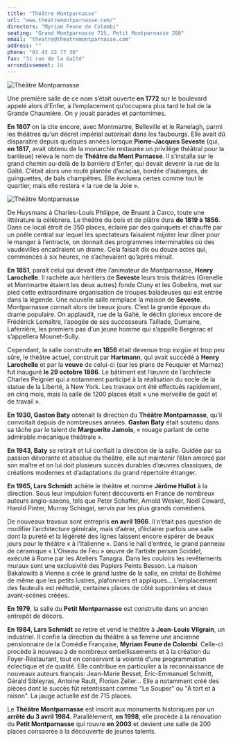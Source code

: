 ```yaml
---
title: "Théâtre Montparnasse"
url: "www.theatremontparnasse.com/"
directors: "Myriam Feune de Colombi"
seating: "Grand Montparnasse 715, Petit Montparnasse 200"
email: "theatre@theatremontparnasse.com"
address: ""
phone: "01 43 22 77 30"
fax: "31 rue de la Gaîté"
arrondissement: 14
---
```


![Théâtre Montparnasse](../images/14eme/theatre-montparnasse/theatre-montparnasse-1.jpg)

Une première salle de ce nom s’était ouverte **en 1772** sur le boulevard appelé alors d’Enfer, à l’emplacement qu’occupera plus tard le bal de la Grande Chaumière. On y jouait parades et pantomimes.

**En 1807** on la cite encore, avec Montmartre, Belleville et le Ranelagh, parmi les théâtres qu’un décret impérial autorisait dans les faubourgs. Elle avait dû disparaitre depuis quelques années lorsque **Pierre-Jacques Seveste** (qui, **en 1817**, avait obtenu de la monarchie restaurée un privilège théâtral pour la banlieue) releva le nom de **Théâtre du Mont Parnasse**. Il s’installa sur le grand chemin au-delà de la barrière d’Enfer, qui devait devenir la rue de la Gaîté. C’était alors une route plantée d’acacias, bordée d’auberges, de guinguettes, de bals champêtres. Elle évoluera certes comme tout le quartier, mais elle restera « la rue de la Joie ».

![Théâtre Montparnasse](../images/14eme/theatre-montparnasse/theatre-montparnasse-1.jpg)

De Huysmans à Charles-Louis Philippe, de Bruant à Carco, toute une littérature la célébrera.
Le théâtre du bois et de plâtre dura **de 1819 à 1856**. Dans ce local étroit de 350 places, éclairé par des quinquets et chauffé par un poêle central sur lequel les spectateurs faisaient mijoter leur dîner pour le manger à l’entracte, on donnait des programmes interminables où des vaudevilles encadraient un drame. Cela faisait dix ou douze actes qui, commencés à six heures, ne s’achevaient qu’après minuit.

**En 1851**, paraît celui qui devait être l’animateur de Montparnasse, **Henry Larochelle**. Il rachète aux héritiers de **Seveste** leurs trois théâtres (Grenelle et Montmartre étaient les deux autres) fonde Cluny et les Gobelins, met sur pied cette extraordinaire organisation de troupes baladeuses qui est entrée dans la légende. Une nouvelle salle remplace la maison de **Seveste**. Montparnasse connait alors de beaux jours. C’est la grande époque du drame populaire. On applaudit, rue de la Gaîté, le déclin glorieux encore de Frédérick Lemaître, l’apogée de ses successeurs Taillade, Dumaine, Laferrière, les premiers pas d’un jeune homme qui s’appelle Bergerac et s’appellera Mounet-Sully.

Cependant, la salle construite **en 1856** était devenue trop exigüe et trop peu sûre, le théâtre actuel, construit par **Hartmann**, qui avait succédé à **Henry Larochelle** et par la **veuve** de celui-ci (sur les plans de Feuquier et Marnez) fut inauguré **le 29 octobre 1886**. Le bâtiment est l’œuvre de l’architecte Charles Peigniet qui a notamment participé à la réalisation du socle de la statue de la Liberté, à New York. Les travaux ont été effectués rapidement, en cinq mois, mais la salle de 1200 places était « une merveille de goût et de travail ».

**En 1930, Gaston Baty** obtenait la direction du **Théâtre Montparnasse**, qu’il convoitait depuis de nombreuses années. **Gaston Baty** était soutenu dans sa tâche par le talent de **Marguerite Jamois**, « rouage parlant de cette admirable mécanique théâtrale ».

**En 1943, Baty** se retirait et lui confiait la direction de la salle. Guidée par sa passion dévorante et absolue du théâtre, elle sut maintenir l’élan amorcé par son maître et on lui doit plusieurs succès durables d’œuvres classiques, de créations modernes et d’adaptations du grand répertoire étranger.

**En 1965, Lars Schmidt** achète le théâtre et nomme **Jérôme Hullot** à la direction. Sous leur impulsion furent découverts en France de nombreux auteurs anglo-saxons, tels que Peter Schaffer, Arnold Wesker, Noël Coward, Harold Pinter, Murray Schisgal, servis par les plus grands comédiens.

De nouveaux travaux sont entrepris **en avril 1966**. Il n’était pas question de modifier l’architecture générale, mais d’aérer, d’éclairer parfois une salle dont la pureté et la légèreté des lignes laissent encore espérer de beaux jours pour le théâtre « à l’Italienne ». Dans le hall d’entrée, le grand panneau de céramique « L’Oiseau de Feu » œuvre de l’artiste persan Sciddel, exécuté à Rome par les Ateliers Tanagra. Dans les couloirs les revêtements muraux sont une exclusivité des Papiers Peints Besson. La maison Bakalowits à Vienne a créé le grand lustre de la salle, en cristal de Bohême de même que les petits lustres, plafonniers et appliques… L’emplacement des fauteuils est réétudié, certaines places de côté supprimées et deux avant-scènes créées.

**En 1979**, la salle du **Petit Montparnasse** est construite dans un ancien entrepôt de décors. 

**En 1984, Lars Schmidt** se retire et vend le théâtre à **Jean-Louis Vilgrain**, un industriel. Il confie la direction du théâtre à sa femme une ancienne pensionnaire de la Comédie Française, **Myriam Feune de Colombi**. Celle-ci procède à nouveau à de nombreux embellissements et à la création du Foyer-Restaurant, tout en conservant la volonté d’une programmation éclectique et de qualité. Elle contribue en particulier à la reconnaissance de nouveaux auteurs français: Jean-Marie Besset, Éric-Emmanuel Schmitt, Gérald Sibleyras, Antoine Rault, Florian Zeller...
Elle a notamment créé des pièces dont le succès fût retentissant comme "Le Souper" ou "A tort et à raison". 
La jauge actuelle est de 715 places. 

Le **Théâtre Montparnasse** est inscrit aux monuments historiques par un **arrêté du 3 avril 1984**.
Parallèlement, **en 1998**, elle procède à la rénovation du **Petit Montparnasse** qui rouvre **en 2003** et devient une salle de 200 places consacrée à la découverte de jeunes talents.
